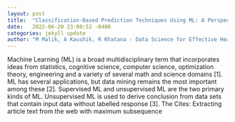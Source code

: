 ```yaml
---
layout: post
title:  "Classification-Based Prediction Techniques Using ML: A Perspective for Health Care"
date:   2022-06-20 23:00:52 -0400
categories: jekyll update
author: "M Malik, A Kaushik, R Khatana - Data Science for Effective Healthcare Systems, 2022"
---
```

Machine Learning (ML) is a broad multidisciplinary term that incorporates ideas from statistics, cognitive science, computer science, optimization theory, engineering and a variety of several math and science domains [1]. ML has several applications, but data mining remains the most important among these [2]. Supervised ML and unsupervised ML are the two primary kinds of ML. Unsupervised ML is used to derive conclusion from data sets that contain input data without labelled response [3]. The  Cites: Extracting article text from the web with maximum subsequence